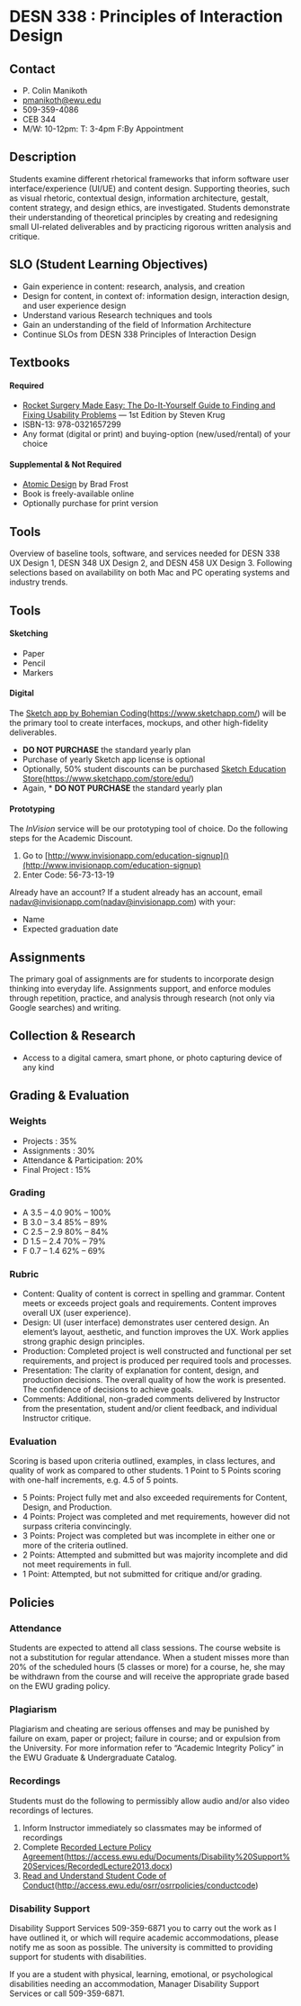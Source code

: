
# DESN 338 : Principles of Interaction Design

## Contact
* P. Colin Manikoth
* pmanikoth@ewu.edu
* 509-359-4086
* CEB 344
* M/W: 10-12pm: T: 3-4pm F:By Appointment

## Description
Students examine different rhetorical frameworks that inform software user interface/experience (UI/UE) and content design. Supporting theories, such as visual rhetoric, contextual design, information architecture, gestalt, content strategy, and design ethics, are investigated. Students demonstrate their understanding of theoretical principles by creating and redesigning small UI-related deliverables and by practicing rigorous written analysis and critique.

## SLO (Student Learning Objectives)

* Gain experience in content: research, analysis, and creation
* Design for content, in context of: information design, interaction design, and user experience design 
* Understand various Research techniques and tools 
* Gain an understanding of the field of Information Architecture
* Continue SLOs from DESN 338 Principles of Interaction Design

## Textbooks
#### Required

* [Rocket Surgery Made Easy: The Do-It-Yourself Guide to Finding and Fixing Usability Problems][1]  — 1st Edition by Steven Krug
* ISBN-13: 978-0321657299
* Any format (digital or print) and buying-option (new/used/rental) of your choice

#### Supplemental & Not Required

* [Atomic Design][2] by Brad Frost
* Book is freely-available online
* Optionally purchase for print version

## Tools
Overview of baseline tools, software, and services needed for DESN 338 UX Design 1, DESN 348 UX Design 2, and DESN 458 UX Design 3. Following selections based on availability on both Mac and PC operating systems and industry trends. 

## Tools
#### Sketching
* Paper
* Pencil
* Markers 

#### Digital
The [Sketch app by Bohemian Coding]()(https://www.sketchapp.com/) will be the primary tool to create interfaces, mockups, and other high-fidelity deliverables. 

* **DO NOT PURCHASE** the standard yearly plan
* Purchase of yearly Sketch app license is optional
* Optionally, 50% student discounts can be purchased [Sketch Education Store]()(https://www.sketchapp.com/store/edu/) 
* Again, * **DO NOT PURCHASE** the standard yearly plan

#### Prototyping 
The _InVision_ service will be our prototyping tool of choice. Do the following steps for the Academic Discount. 

1. Go to [http://www.invisionapp.com/education-signup]()(http://www.invisionapp.com/education-signup)
2. Enter Code: 56-73-13-19

Already have an account? If a student already has an account, email [nadav@invisionapp.com]()(nadav@invisionapp.com) with your: 

* Name
* Expected graduation date 

## Assignments

The primary goal of assignments are for students to incorporate design thinking into everyday life. Assignments support, and enforce modules through repetition, practice, and analysis through research (not only via Google searches) and writing. 

## Collection & Research

* Access to a digital camera, smart phone, or photo capturing device of any kind

## Grading &amp; Evaluation

### Weights

* Projects : 35%
* Assignments : 30%
* Attendance & Participation: 20%
* Final Project : 15% 

### Grading

* A  3.5 – 4.0  90% – 100% 
* B  3.0 – 3.4  85% – 89%
* C  2.5 – 2.9  80% – 84%
* D  1.5 – 2.4  70% – 79%
* F  0.7 – 1.4  62% – 69%   

### Rubric

* Content: Quality of content is correct in spelling and grammar. Content meets or exceeds project goals and requirements. Content improves overall UX (user experience). 
* Design: UI (user interface) demonstrates user centered design. An element’s layout, aesthetic, and function improves the UX. Work applies strong graphic design principles. 
* Production: Completed project is well constructed and functional per set requirements, and project is produced per required tools and processes. 
* Presentation: The clarity of explanation for content, design, and production decisions. The overall quality of how the work is presented. The confidence of decisions to achieve goals. 
* Comments: Additional, non-graded comments delivered by Instructor from the presentation, student and/or client feedback, and individual Instructor critique.


### Evaluation

Scoring is based upon criteria outlined, examples, in class lectures, and quality of work as compared to other students. 1 Point to 5 Points scoring with one-half increments, e.g. 4.5 of 5 points. 

* 5 Points: Project fully met and also exceeded requirements for Content, Design, and Production.
* 4 Points: Project was completed and met requirements, however did not surpass criteria convincingly.
* 3 Points: Project was completed but was incomplete in either  one or more of the criteria outlined.  
* 2 Points: Attempted and submitted but was majority incomplete and did not meet requirements in full.  
* 1 Point: Attempted, but not submitted for critique and/or grading. 

## Policies

### Attendance

Students are expected to attend all class sessions. The course website is not a substitution for regular attendance. When a student misses more than 20% of the scheduled hours (5 classes or more) for a course, he, she may be withdrawn from the course and will receive the appropriate grade based on the EWU grading policy.

### Plagiarism

Plagiarism and cheating are serious offenses and may be punished by failure on exam, paper or project; failure in course; and or expulsion from the University. For more information refer to “Academic Integrity Policy” in the EWU Graduate &amp; Undergraduate Catalog.

### Recordings

Students must do the following to permissibly allow audio and/or also video recordings of lectures.

1. Inform Instructor immediately so classmates may be informed of recordings
2. Complete [Recorded Lecture Policy Agreement]()(https://access.ewu.edu/Documents/Disability%20Support%20Services/RecordedLecture2013.docx)
3. [Read and Understand Student Code of Conduct]()(http://access.ewu.edu/osrr/osrrpolicies/conductcode)

### Disability Support

Disability Support Services 509-359-6871  you to carry out the work as I have outlined it, or which will require academic accommodations, please notify me as soon as possible.
The university is committed to providing support for students with disabilities. 

If you are a student with physical, learning, emotional, or psychological disabilities needing an accommodation, Manager Disability Support Services or call 509-359-6871.

[1]:	https://www.amazon.com/Rocket-Surgery-Made-Easy-Yourself/dp/0321657292/ref=sr_1_1?ie=UTF8&qid=1515654819&sr=8-1&keywords=rocket+surgery+made+easy
[2]:	http://atomicdesign.bradfrost.com/table-of-contents/
